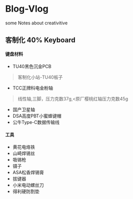 # Blog-Vlog
some Notes about creativitive
## 客制化 40% Keyboard

#### 键盘材料

* TU40黑色沉金PCB
> 客制化小站-TU40板子
* TCC正牌科电金粉轴
> 线性轴,三脚，压力克数37g,<原厂樱桃红轴压力克数45g
* 国产卫星轴
* DSA高度PBT小蜜蜂键帽
* 公牛Type-C数据传输线

#### 工具
* 黄花电烙铁
* 山崎焊锡丝
* 吸锡枪
* 镊子
* ASA松香焊锡膏
* 拔键器
* 小米电动螺丝刀
* 得利硬防割垫

